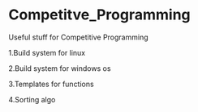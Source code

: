 # Competitve_Programming
Useful stuff for Competitive Programming

1.Build system for linux

2.Build system for windows os

3.Templates for functions

4.Sorting algo

